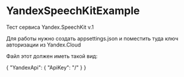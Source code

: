 # YandexSpeechKitExample
Тест сервиса Yandex.SpeechKit v.1

Для работы нужно создать appsettings.json и поместить туда ключ авторизации из Yandex.Cloud

Файл этот должен иметь такой вид:

{
  "YandexApi": {
    "ApiKey": "/<key/>"
  }
}

